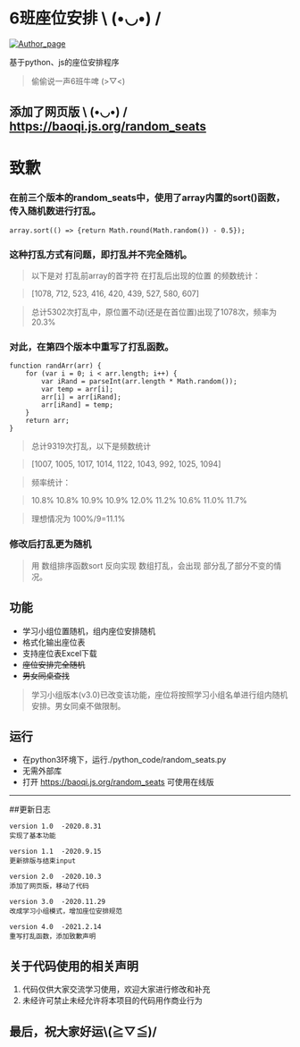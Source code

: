 # 6班座位安排 \﻿ (•◡•) /

[![Author_page](https://img.shields.io/badge/Author%20page-on%20bilibili-green)](https://space.bilibili.com/290472819)

基于python、js的座位安排程序
> 偷偷说一声6班牛啤 (>▽<)
##  添加了网页版 \﻿ (•◡•) /   https://baoqi.js.org/random_seats

# 致歉
### 在前三个版本的random_seats中，使用了array内置的sort()函数，传入随机数进行打乱。
  `array.sort(() => {return Math.round(Math.random()) - 0.5});`


### 这种打乱方式有问题，即打乱并不完全随机。
 > 以下是对 打乱前array的首字符 在打乱后出现的位置 的频数统计：
 
 > [1078, 712, 523, 416, 420, 439, 527, 580, 607]
 
 > 总计5302次打乱中，原位置不动(还是在首位置)出现了1078次，频率为20.3%
 
### 对此，在第四个版本中重写了打乱函数。
    function randArr(arr) {
        for (var i = 0; i < arr.length; i++) {
            var iRand = parseInt(arr.length * Math.random());
            var temp = arr[i];
            arr[i] = arr[iRand];
            arr[iRand] = temp;
        }
        return arr;
    }
 > 总计9319次打乱，以下是频数统计
 
 > [1007, 1005, 1017, 1014, 1122, 1043, 992, 1025, 1094]
 
 > 频率统计： 

 > 10.8% 10.8% 10.9% 10.9% 12.0% 11.2% 10.6% 11.0% 11.7%
 
 > 理想情况为 100%/9=11.1%
 
### 修改后打乱更为随机
 > 用 数组排序函数sort 反向实现 数组打乱，会出现 部分乱了部分不变的情况。



## 功能
  - 学习小组位置随机，组内座位安排随机
  - 格式化输出座位表
  - 支持座位表Excel下载
  - ~~座位安排完全随机~~
  - ~~男女同桌查找~~
  > 学习小组版本(v3.0)已改变该功能，座位将按照学习小组名单进行组内随机安排。男女同桌不做限制。
  
## 运行
  - 在python3环境下，运行./python_code/random_seats.py
  - 无需外部库
  - 打开 https://baoqi.js.org/random_seats 可使用在线版


---

##更新日志

    version 1.0  -2020.8.31
    实现了基本功能
    
    version 1.1  -2020.9.15
    更新排版与结束input
    
    version 2.0  -2020.10.3
    添加了网页版，移动了代码
    
    version 3.0  -2020.11.29
    改成学习小组模式，增加座位安排规范
    
    version 4.0  -2021.2.14
    重写打乱函数，添加致歉声明


## 关于代码使用的相关声明
  1. 代码仅供大家交流学习使用，欢迎大家进行修改和补充<br>
  2. 未经许可禁止未经允许将本项目的代码用作商业行为<br>
  
  
最后，祝大家好运\\(≧▽≦)/
---
